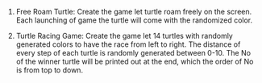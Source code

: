 01) Free Roam Turtle: Create the game let turtle roam freely on the screen. Each launching of game the turtle will come with the randomized color.

02) Turtle Racing Game: Create the game let 14 turtles with randomly generated colors to have the race from left to right. The distance of every step of each turtle is randomly generated between 0-10. The No of the winner turtle will be printed out at the end, which the order of No is from top to down. 
